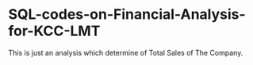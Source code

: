 # SQL-codes-on-Financial-Analysis-for-KCC-LMT
This is just an analysis which determine of Total Sales of The Company.
